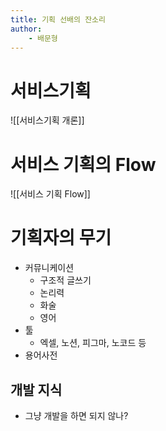 ```yaml
---
title: 기획 선배의 잔소리
author:
	- 배문형
---
```


# 서비스기획

![[서비스기획 개론]]

# 서비스 기획의 Flow

![[서비스 기획 Flow]]

# 기획자의 무기

- 커뮤니케이션
	- 구조적 글쓰기
	- 논리력
	- 화술
	- 영어
- 툴
	- 엑셀, 노션, 피그마, 노코드 등
- 용어사전

## 개발 지식

- 그냥 개발을 하면 되지 않나?
